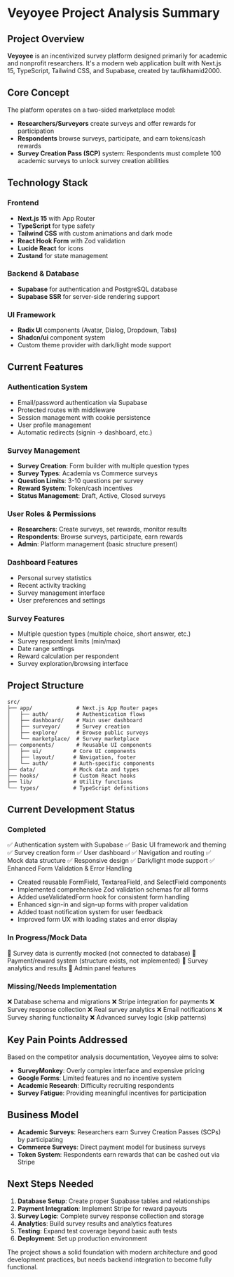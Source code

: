 # Veyoyee Project Analysis Summary

## Project Overview

**Veyoyee** is an incentivized survey platform designed primarily for academic and nonprofit researchers. It's a modern web application built with Next.js 15, TypeScript, Tailwind CSS, and Supabase, created by taufikhamid2000.

## Core Concept

The platform operates on a two-sided marketplace model:

- **Researchers/Surveyors** create surveys and offer rewards for participation
- **Respondents** browse surveys, participate, and earn tokens/cash rewards
- **Survey Creation Pass (SCP)** system: Respondents must complete 100 academic surveys to unlock survey creation abilities

## Technology Stack

### Frontend

- **Next.js 15** with App Router
- **TypeScript** for type safety
- **Tailwind CSS** with custom animations and dark mode
- **React Hook Form** with Zod validation
- **Lucide React** for icons
- **Zustand** for state management

### Backend & Database

- **Supabase** for authentication and PostgreSQL database
- **Supabase SSR** for server-side rendering support

### UI Framework

- **Radix UI** components (Avatar, Dialog, Dropdown, Tabs)
- **Shadcn/ui** component system
- Custom theme provider with dark/light mode support

## Current Features

### Authentication System

- Email/password authentication via Supabase
- Protected routes with middleware
- Session management with cookie persistence
- User profile management
- Automatic redirects (signin → dashboard, etc.)

### Survey Management

- **Survey Creation**: Form builder with multiple question types
- **Survey Types**: Academia vs Commerce surveys
- **Question Limits**: 3-10 questions per survey
- **Reward System**: Token/cash incentives
- **Status Management**: Draft, Active, Closed surveys

### User Roles & Permissions

- **Researchers**: Create surveys, set rewards, monitor results
- **Respondents**: Browse surveys, participate, earn rewards
- **Admin**: Platform management (basic structure present)

### Dashboard Features

- Personal survey statistics
- Recent activity tracking
- Survey management interface
- User preferences and settings

### Survey Features

- Multiple question types (multiple choice, short answer, etc.)
- Survey respondent limits (min/max)
- Date range settings
- Reward calculation per respondent
- Survey exploration/browsing interface

## Project Structure

```
src/
├── app/              # Next.js App Router pages
│   ├── auth/         # Authentication flows
│   ├── dashboard/    # Main user dashboard
│   ├── surveyor/     # Survey creation
│   ├── explore/      # Browse public surveys
│   └── marketplace/  # Survey marketplace
├── components/       # Reusable UI components
│   ├── ui/          # Core UI components
│   ├── layout/      # Navigation, footer
│   └── auth/        # Auth-specific components
├── data/            # Mock data and types
├── hooks/           # Custom React hooks
├── lib/             # Utility functions
└── types/           # TypeScript definitions
```

## Current Development Status

### Completed

✅ Authentication system with Supabase
✅ Basic UI framework and theming
✅ Survey creation form
✅ User dashboard
✅ Navigation and routing
✅ Mock data structure
✅ Responsive design
✅ Dark/light mode support
✅ Enhanced Form Validation & Error Handling

- Created reusable FormField, TextareaField, and SelectField components
- Implemented comprehensive Zod validation schemas for all forms
- Added useValidatedForm hook for consistent form handling
- Enhanced sign-in and sign-up forms with proper validation
- Added toast notification system for user feedback
- Improved form UX with loading states and error display

### In Progress/Mock Data

🔄 Survey data is currently mocked (not connected to database)
🔄 Payment/reward system (structure exists, not implemented)
🔄 Survey analytics and results
🔄 Admin panel features

### Missing/Needs Implementation

❌ Database schema and migrations
❌ Stripe integration for payments
❌ Survey response collection
❌ Real survey analytics
❌ Email notifications
❌ Survey sharing functionality
❌ Advanced survey logic (skip patterns)

## Key Pain Points Addressed

Based on the competitor analysis documentation, Veyoyee aims to solve:

- **SurveyMonkey**: Overly complex interface and expensive pricing
- **Google Forms**: Limited features and no incentive system
- **Academic Research**: Difficulty recruiting respondents
- **Survey Fatigue**: Providing meaningful incentives for participation

## Business Model

- **Academic Surveys**: Researchers earn Survey Creation Passes (SCPs) by participating
- **Commerce Surveys**: Direct payment model for business surveys
- **Token System**: Respondents earn rewards that can be cashed out via Stripe

## Next Steps Needed

1. **Database Setup**: Create proper Supabase tables and relationships
2. **Payment Integration**: Implement Stripe for reward payouts
3. **Survey Logic**: Complete survey response collection and storage
4. **Analytics**: Build survey results and analytics features
5. **Testing**: Expand test coverage beyond basic auth tests
6. **Deployment**: Set up production environment

The project shows a solid foundation with modern architecture and good development practices, but needs backend integration to become fully functional.
